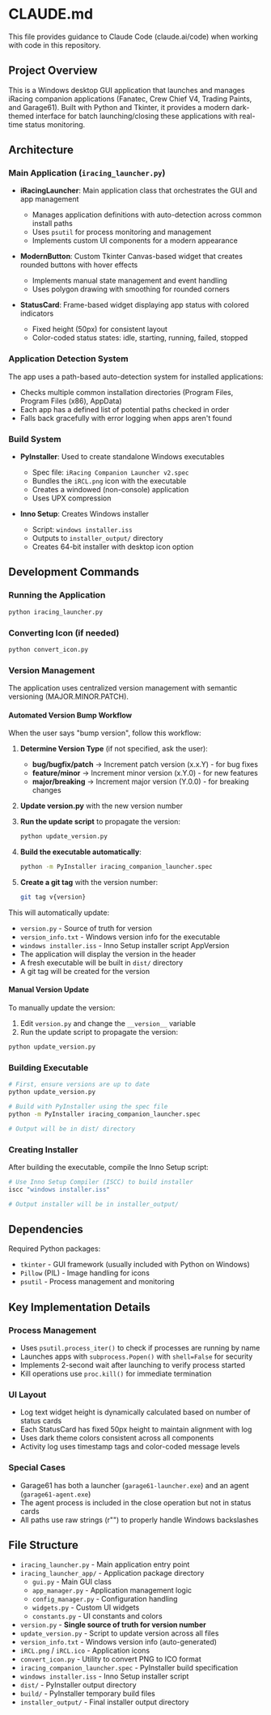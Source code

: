 # CLAUDE.md

This file provides guidance to Claude Code (claude.ai/code) when working with code in this repository.

## Project Overview

This is a Windows desktop GUI application that launches and manages iRacing companion applications (Fanatec, Crew Chief V4, Trading Paints, and Garage61). Built with Python and Tkinter, it provides a modern dark-themed interface for batch launching/closing these applications with real-time status monitoring.

## Architecture

### Main Application (`iracing_launcher.py`)
- **iRacingLauncher**: Main application class that orchestrates the GUI and app management
  - Manages application definitions with auto-detection across common install paths
  - Uses `psutil` for process monitoring and management
  - Implements custom UI components for a modern appearance

- **ModernButton**: Custom Tkinter Canvas-based widget that creates rounded buttons with hover effects
  - Implements manual state management and event handling
  - Uses polygon drawing with smoothing for rounded corners

- **StatusCard**: Frame-based widget displaying app status with colored indicators
  - Fixed height (50px) for consistent layout
  - Color-coded status states: idle, starting, running, failed, stopped

### Application Detection System
The app uses a path-based auto-detection system for installed applications:
- Checks multiple common installation directories (Program Files, Program Files (x86), AppData)
- Each app has a defined list of potential paths checked in order
- Falls back gracefully with error logging when apps aren't found

### Build System
- **PyInstaller**: Used to create standalone Windows executables
  - Spec file: `iRacing Companion Launcher v2.spec`
  - Bundles the `iRCL.png` icon with the executable
  - Creates a windowed (non-console) application
  - Uses UPX compression

- **Inno Setup**: Creates Windows installer
  - Script: `windows installer.iss`
  - Outputs to `installer_output/` directory
  - Creates 64-bit installer with desktop icon option

## Development Commands

### Running the Application
```bash
python iracing_launcher.py
```

### Converting Icon (if needed)
```bash
python convert_icon.py
```

### Version Management
The application uses centralized version management with semantic versioning (MAJOR.MINOR.PATCH).

#### Automated Version Bump Workflow
When the user says "bump version", follow this workflow:

1. **Determine Version Type** (if not specified, ask the user):
   - **bug/bugfix/patch** → Increment patch version (x.x.Y) - for bug fixes
   - **feature/minor** → Increment minor version (x.Y.0) - for new features
   - **major/breaking** → Increment major version (Y.0.0) - for breaking changes

2. **Update version.py** with the new version number

3. **Run the update script** to propagate the version:
   ```bash
   python update_version.py
   ```

4. **Build the executable automatically**:
   ```bash
   python -m PyInstaller iracing_companion_launcher.spec
   ```

5. **Create a git tag** with the version number:
   ```bash
   git tag v{version}
   ```

This will automatically update:
- `version.py` - Source of truth for version
- `version_info.txt` - Windows version info for the executable
- `windows installer.iss` - Inno Setup installer script AppVersion
- The application will display the version in the header
- A fresh executable will be built in `dist/` directory
- A git tag will be created for the version

#### Manual Version Update
To manually update the version:

1. Edit `version.py` and change the `__version__` variable
2. Run the update script to propagate the version:
```bash
python update_version.py
```

### Building Executable
```bash
# First, ensure versions are up to date
python update_version.py

# Build with PyInstaller using the spec file
python -m PyInstaller iracing_companion_launcher.spec

# Output will be in dist/ directory
```

### Creating Installer
After building the executable, compile the Inno Setup script:
```bash
# Use Inno Setup Compiler (ISCC) to build installer
iscc "windows installer.iss"

# Output installer will be in installer_output/
```

## Dependencies
Required Python packages:
- `tkinter` - GUI framework (usually included with Python on Windows)
- `Pillow` (PIL) - Image handling for icons
- `psutil` - Process management and monitoring

## Key Implementation Details

### Process Management
- Uses `psutil.process_iter()` to check if processes are running by name
- Launches apps with `subprocess.Popen()` with `shell=False` for security
- Implements 2-second wait after launching to verify process started
- Kill operations use `proc.kill()` for immediate termination

### UI Layout
- Log text widget height is dynamically calculated based on number of status cards
- Each StatusCard has fixed 50px height to maintain alignment with log
- Uses dark theme colors consistent across all components
- Activity log uses timestamp tags and color-coded message levels

### Special Cases
- Garage61 has both a launcher (`garage61-launcher.exe`) and an agent (`garage61-agent.exe`)
- The agent process is included in the close operation but not in status cards
- All paths use raw strings (r"") to properly handle Windows backslashes

## File Structure
- `iracing_launcher.py` - Main application entry point
- `iracing_launcher_app/` - Application package directory
  - `gui.py` - Main GUI class
  - `app_manager.py` - Application management logic
  - `config_manager.py` - Configuration handling
  - `widgets.py` - Custom UI widgets
  - `constants.py` - UI constants and colors
- `version.py` - **Single source of truth for version number**
- `update_version.py` - Script to update version across all files
- `version_info.txt` - Windows version info (auto-generated)
- `iRCL.png` / `iRCL.ico` - Application icons
- `convert_icon.py` - Utility to convert PNG to ICO format
- `iracing_companion_launcher.spec` - PyInstaller build specification
- `windows installer.iss` - Inno Setup installer script
- `dist/` - PyInstaller output directory
- `build/` - PyInstaller temporary build files
- `installer_output/` - Final installer output directory

